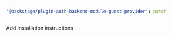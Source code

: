 ```yaml
---
'@backstage/plugin-auth-backend-module-guest-provider': patch
---
```


Add installation instructions
